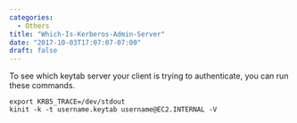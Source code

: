 ```yaml
---
categories:
  - Others
title: "Which-Is-Kerberos-Admin-Server"
date: "2017-10-03T17:07:07-07:00"
draft: false
---
```


To see which keytab server your client is trying to authenticate, you can run these commands.

```
export KRB5_TRACE=/dev/stdout 
kinit -k -t username.keytab username@EC2.INTERNAL -V
```

